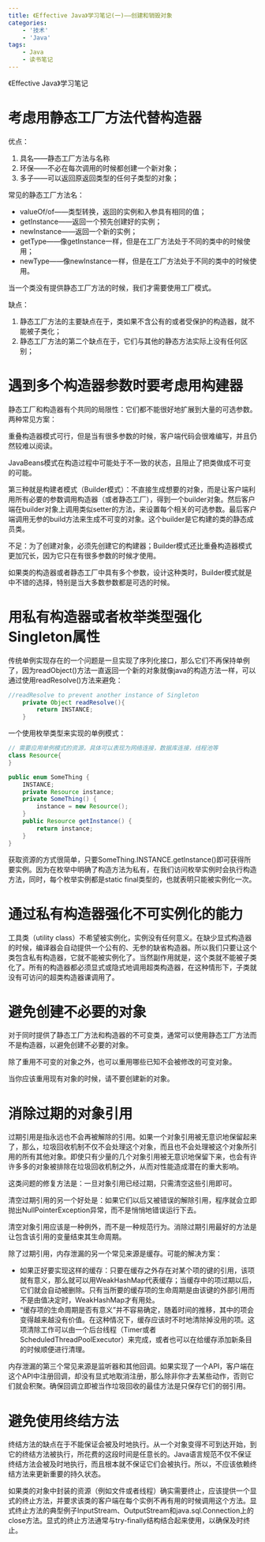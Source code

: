 ```yaml
---
title: 《Effective Java》学习笔记(一)——创建和销毁对象
categories:
    - '技术'
    - 'Java'
tags:
    - Java
    - 读书笔记
---
```


《Effective Java》学习笔记
<!--more-->

# 考虑用静态工厂方法代替构造器

优点：

1. 具名——静态工厂方法与名称
2. 环保——不必在每次调用的时候都创建一个新对象；
3. 多子——可以返回原返回类型的任何子类型的对象；

常见的静态工厂方法名：

- valueOf/of——类型转换，返回的实例和入参具有相同的值；
- getInstance——返回一个预先创建好的实例；
- newInstance——返回一个新的实例；
- getType——像getInstance一样，但是在工厂方法处于不同的类中的时候使用；
- newType——像newInstance一样，但是在工厂方法处于不同的类中的时候使用。

当一个类没有提供静态工厂方法的时候，我们才需要使用工厂模式。

缺点：

1. 静态工厂方法的主要缺点在于，类如果不含公有的或者受保护的构造器，就不能被子类化；
2. 静态工厂方法的第二个缺点在于，它们与其他的静态方法实际上没有任何区别；



# 遇到多个构造器参数时要考虑用构建器

静态工厂和构造器有个共同的局限性：它们都不能很好地扩展到大量的可选参数。两种常见方案：

重叠构造器模式可行，但是当有很多参数的时候，客户端代码会很难编写，并且仍然较难以阅读。

JavaBeans模式在构造过程中可能处于不一致的状态，且阻止了把类做成不可变的可能。

第三种就是构建者模式（Builder模式）：不直接生成想要的对象，而是让客户端利用所有必要的参数调用构造器（或者静态工厂），得到一个builder对象。然后客户端在builder对象上调用类似setter的方法，来设置每个相关的可选参数。最后客户端调用无参的build方法来生成不可变的对象。这个builder是它构建的类的静态成员类。

不足：为了创建对象，必须先创建它的构建器；Builder模式还比重叠构造器模式更加冗长，因为它只在有很多参数的时候才使用。

如果类的构造器或者静态工厂中具有多个参数，设计这种类时，Builder模式就是中不错的选择，特别是当大多数参数都是可选的时候。



# 用私有构造器或者枚举类型强化Singleton属性

传统单例实现存在的一个问题是一旦实现了序列化接口，那么它们不再保持单例了，因为readObject()方法一直返回一个新的对象就像java的构造方法一样，可以通过使用readResolve()方法来避免：

```java
//readResolve to prevent another instance of Singleton
    private Object readResolve(){
        return INSTANCE;
    }
```

一个使用枚举类型来实现的单例模式：

```java
// 需要应用单例模式的资源，具体可以表现为网络连接，数据库连接，线程池等
class Resource{
}

public enum SomeThing {
    INSTANCE;
    private Resource instance;
    private SomeThing() {
        instance = new Resource();
    }
    public Resource getInstance() {
        return instance;
    }
}
```

获取资源的方式很简单，只要SomeThing.INSTANCE.getInstance()即可获得所要实例。因为在枚举中明确了构造方法为私有，在我们访问枚举实例时会执行构造方法，同时，每个枚举实例都是static final类型的，也就表明只能被实例化一次。



# 通过私有构造器强化不可实例化的能力

工具类（utility class）不希望被实例化，实例没有任何意义。在缺少显式构造器的时候，编译器会自动提供一个公有的、无参的缺省构造器。所以我们只要让这个类包含私有构造器，它就不能被实例化了。当然副作用就是，这个类就不能被子类化了。所有的构造器都必须显式或隐式地调用超类构造器，在这种情形下，子类就没有可访问的超类构造器课调用了。



# 避免创建不必要的对象

对于同时提供了静态工厂方法和构造器的不可变类，通常可以使用静态工厂方法而不是构造器，以避免创建不必要的对象。

除了重用不可变的对象之外，也可以重用哪些已知不会被修改的可变对象。

当你应该重用现有对象的时候，请不要创建新的对象。



# 消除过期的对象引用

过期引用是指永远也不会再被解除的引用。如果一个对象引用被无意识地保留起来了，那么，垃圾回收机制不仅不会处理这个对象，而且也不会处理被这个对象所引用的所有其他对象。即使只有少量的几个对象引用被无意识地保留下来，也会有许许多多的对象被排除在垃圾回收机制之外，从而对性能造成潜在的重大影响。

这类问题的修复方法是：一旦对象引用已经过期，只需清空这些引用即可。

清空过期引用的另一个好处是：如果它们以后又被错误的解除引用，程序就会立即抛出NullPointerException异常，而不是悄悄地错误运行下去。

清空对象引用应该是一种例外，而不是一种规范行为。消除过期引用最好的方法是让包含该引用的变量结束其生命周期。

除了过期引用，内存泄漏的另一个常见来源是缓存。可能的解决方案：

- 如果正好要实现这样的缓存：只要在缓存之外存在对某个项的键的引用，该项就有意义，那么就可以用WeakHashMap代表缓存；当缓存中的项过期以后，它们就会自动被删除。只有当所要的缓存项的生命周期是由该键的外部引用而不是由值决定时，WeakHashMap才有用处。
- “缓存项的生命周期是否有意义”并不容易确定，随着时间的推移，其中的项会变得越来越没有价值。在这种情况下，缓存应该时不时地清除掉没用的项。这项清除工作可以由一个后台线程（Timer或者ScheduledThreadPoolExecutor）来完成，或者也可以在给缓存添加新条目的时候顺便进行清理。

内存泄漏的第三个常见来源是监听器和其他回调。如果实现了一个API，客户端在这个API中注册回调，却没有显式地取消注册，那么除非你才去某些动作，否则它们就会积聚。确保回调立即被当作垃圾回收的最佳方法是只保存它们的弱引用。



# 避免使用终结方法

终结方法的缺点在于不能保证会被及时地执行。从一个对象变得不可到达开始，到它的终结方法被执行，所花费的这段时间是任意长的。Java语言规范不仅不保证终结方法会被及时地执行，而且根本就不保证它们会被执行。所以，不应该依赖终结方法来更新重要的持久状态。

如果类的对象中封装的资源（例如文件或者线程）确实需要终止，应该提供一个显式的终止方法，并要求该类的客户端在每个实例不再有用的时候调用这个方法。显式终止方法的典型例子InputStream、OutputStream和java.sql.Connection上的close方法。显式的终止方法通常与try-finally结构结合起来使用，以确保及时终止。
